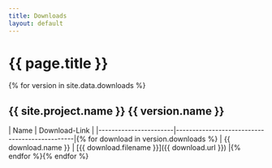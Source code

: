 ```yaml
---
title: Downloads
layout: default
---
```

# {{ page.title }}
{% for version in site.data.downloads %}
## {{ site.project.name }} {{ version.name }}

| Name                  | Download-Link                                 |
|-----------------------|-----------------------------------------------|{% for download in version.downloads %}
| {{ download.name }}   | [{{ download.filename }}]({{ download.url }}) |{% endfor %}{% endfor %}
